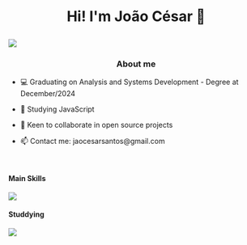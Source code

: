 # <p style="text-align: center;">Hi! I'm João César 💜</p>

<p align="left">
<a href="https://git.io/typing-svg">
    <img src="https://readme-typing-svg.demolab.com?font=Fira+Code&pause=1000&color=8E47FF&center=true&vCenter=true&random=false&width=300&lines=Front+End+Developer" />
    </a>
</p>

### <p style="text-align: center;">About me</p>

- <p style="text-align: left;">💻 Graduating on Analysis and Systems Development - Degree at December/2024</p>

- <p style="text-align: left;">📖 Studying JavaScript</p>

- <p style="text-align: left;">🤝 Keen to collaborate in open source projects</p>

- <p style="text-align: left;">📫 Contact me: jaocesarsantos@gmail.com</p>

<p style="text-align: left;"> ‎ </p>

#### <p style="text-align: left;">Main Skills</p>
<p align="left">
  <a href="https://skillicons.dev">
    <img src="https://skillicons.dev/icons?i=js,html,css,git,figma" />
  </a>
</p>

#### <p style="text-align: left;">Studdying</p>
<p align="left">
  <a href="https://skillicons.dev">
    <img src="https://skillicons.dev/icons?i=react,typescript,php,vue,nodejs" />
  </a>
</p>
